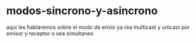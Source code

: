 # modos-sincrono-y-asincrono
aqui les hablaremos sobre el modo de envio ya rea multicast y unicast por emisor y receptor o sea simultaneo

